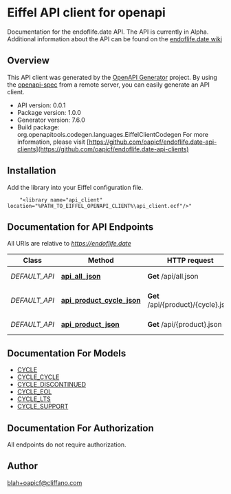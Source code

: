 # Eiffel API client for openapi

Documentation for the endoflife.date API. The API is currently in Alpha. Additional information about the API can be found on the [endoflife.date wiki](https://github.com/endoflife-date/endoflife.date/wiki)

## Overview
This API client was generated by the [OpenAPI Generator](https://openapi-generator.tech) project.  By using the [openapi-spec](https://openapis.org) from a remote server, you can easily generate an API client.

- API version: 0.0.1
- Package version: 1.0.0
- Generator version: 7.6.0
- Build package: org.openapitools.codegen.languages.EiffelClientCodegen
For more information, please visit [https://github.com/oapicf/endoflife.date-api-clients](https://github.com/oapicf/endoflife.date-api-clients)

## Installation
Add the library into your Eiffel configuration file.
```
    "<library name="api_client" location="%PATH_TO_EIFFEL_OPENAPI_CLIENT%\api_client.ecf"/>"
```

## Documentation for API Endpoints

All URIs are relative to *https://endoflife.date*

Class | Method | HTTP request | Description
------------ | ------------- | ------------- | -------------
*DEFAULT_API* | [**api_all_json**](docs/DEFAULT_API.md#api_all_json) | **Get** /api/all.json | All Products
*DEFAULT_API* | [**api_product_cycle_json**](docs/DEFAULT_API.md#api_product_cycle_json) | **Get** /api/{product}/{cycle}.json | Single cycle details
*DEFAULT_API* | [**api_product_json**](docs/DEFAULT_API.md#api_product_json) | **Get** /api/{product}.json | Get All Details


## Documentation For Models

 - [CYCLE](docs/CYCLE.md)
 - [CYCLE_CYCLE](docs/CYCLE_CYCLE.md)
 - [CYCLE_DISCONTINUED](docs/CYCLE_DISCONTINUED.md)
 - [CYCLE_EOL](docs/CYCLE_EOL.md)
 - [CYCLE_LTS](docs/CYCLE_LTS.md)
 - [CYCLE_SUPPORT](docs/CYCLE_SUPPORT.md)


## Documentation For Authorization

 All endpoints do not require authorization.


## Author

blah+oapicf@cliffano.com

